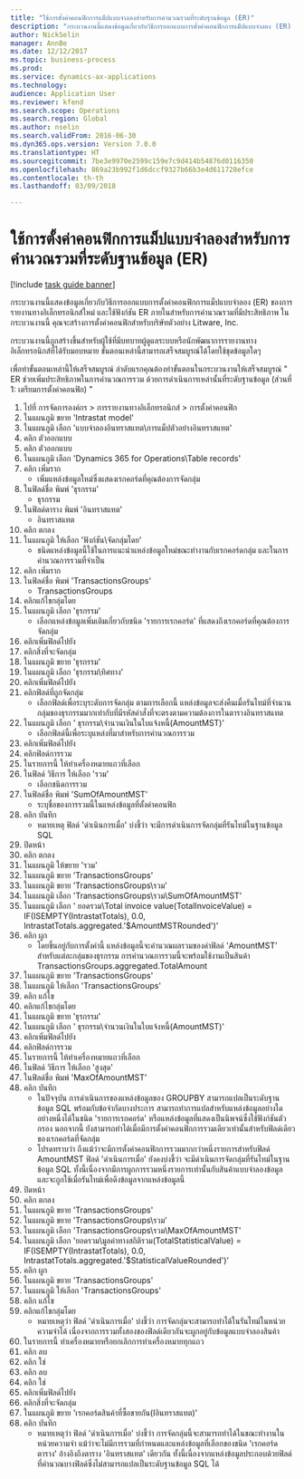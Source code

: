```yaml
--- 
title: "ใช้การตั้งค่าคอนฟิกการแม็ปแบบจำลองสำหรับการคำนวณรวมที่ระดับฐานข้อมูล (ER)"
description: "กระบวนงานนี้แสดงข้อมูลเกี่ยวกับวิธีการออกแบบการตั้งค่าคอนฟิกการแม็ปแบบจำลอง (ER) ของการรายงานทางอิเล็กทรอนิกส์ใหม่ และใช้ฟังก์ชัน ER ภายในสำหรับการคำนวณรวมที่มีประสิทธิภาพ"
author: NickSelin
manager: AnnBe
ms.date: 12/12/2017
ms.topic: business-process
ms.prod: 
ms.service: dynamics-ax-applications
ms.technology: 
audience: Application User
ms.reviewer: kfend
ms.search.scope: Operations
ms.search.region: Global
ms.author: nselin
ms.search.validFrom: 2016-06-30
ms.dyn365.ops.version: Version 7.0.0
ms.translationtype: HT
ms.sourcegitcommit: 7be3e9970e2599c159e7c9d414b54876d0116350
ms.openlocfilehash: 869a23b992f1d6dccf9327b66b3e4d611728efce
ms.contentlocale: th-th
ms.lasthandoff: 03/09/2018

---
```

# <a name="use-a-model-mapping-configuration-for-aggregate-calculations-at-the-database-leveler"></a>ใช้การตั้งค่าคอนฟิกการแม็ปแบบจำลองสำหรับการคำนวณรวมที่ระดับฐานข้อมูล (ER) 

[!include [task guide banner](../../includes/task-guide-banner.md)]

กระบวนงานนี้แสดงข้อมูลเกี่ยวกับวิธีการออกแบบการตั้งค่าคอนฟิกการแม็ปแบบจำลอง (ER) ของการรายงานทางอิเล็กทรอนิกส์ใหม่ และใช้ฟังก์ชัน ER ภายในสำหรับการคำนวณรวมที่มีประสิทธิภาพ ในกระบวนงานนี้ คุณจะสร้างการตั้งค่าคอนฟิกสำหรับบริษัทตัวอย่าง Litware, Inc. 

กระบวนงานนี้ถูกสร้างขึ้นสำหรับผู้ใช้ที่มีบทบาทผู้ดูแลระบบหรือนักพัฒนาการรายงานทางอิเล็กทรอนิกส์ที่ได้รับมอบหมาย ขั้นตอนเหล่านี้สามารถเสร็จสมบูรณ์ได้โดยใช้ชุดข้อมูลใดๆ

 เพื่อทำขั้นตอนเหล่านี้ให้เสร็จสมบูรณ์ ลำดับแรกคุณต้องทำขั้นตอนในกระบวนงานให้เสร็จสมบูรณ์ " ER ช่วยเพิ่มประสิทธิภาพในการคำนวณการรวม ด้วยการดำเนินการเหล่านั้นที่ระดับฐานข้อมูล (ส่วนที่ 1: เตรียมการตั้งค่าคอนฟิก) "

1. ไปที่ การจัดการองค์กร > การรายงานทางอิเล็กทรอนิกส์ > การตั้งค่าคอนฟิก
2. ในแผนภูมิ ขยาย 'Intrastat model'
3. ในแผนภูมิ เลือก 'แบบจำลองอินทราสแทต\การแม็ปตัวอย่างอินทราสแทต'
4. คลิก ตัวออกแบบ
5. คลิก ตัวออกแบบ
6. ในแผนภูมิ เลือก 'Dynamics 365 for Operations\Table records'
7. คลิก เพิ่มราก
    * เพิ่มแหล่งข้อมูลใหม่ซึ่งแสดงเรกคอร์ดที่คุณต้องการจัดกลุ่ม  
8. ในฟิลด์ชื่อ พิมพ์ 'ธุรกรรม'
    * ธุรกรรม  
9. ในฟิลด์ตาราง พิมพ์ 'อินทราสแทต'
    * อินทราสแทต  
10. คลิก ตกลง
11. ในแผนภูมิ ให้เลือก 'ฟังก์ชัน\จัดกลุ่มโดย'
    * ชนิดแหล่งข้อมูลนี้ใช้ในการแนะนำแหล่งข้อมูลใหม่ขณะทำงานกับเรกคอร์ดกลุ่ม และในการคำนวณการรวมที่จำเป็น  
12. คลิก เพิ่มราก
13. ในฟิลด์ชื่อ พิมพ์ 'TransactionsGroups'
    * TransactionsGroups  
14. คลิกแก้ไขกลุ่มโดย
15. ในแผนภูมิ เลือก 'ธุรกรรม'
    * เลือกแหล่งข้อมูลเพิ่มเติมเกี่ยวกับชนิด 'รายการเรกคอร์ด' ที่แสดงถึงเรกคอร์ดที่คุณต้องการจัดกลุ่ม  
16. คลิกเพิ่มฟิลด์ไปยัง
17. คลิกสิ่งที่จะจัดกลุ่ม
18. ในแผนภูมิ ขยาย 'ธุรกรรม'
19. ในแผนภูมิ เลือก 'ธุรกรรม\ทิศทาง'
20. คลิกเพิ่มฟิลด์ไปยัง
21. คลิกฟิลด์ที่ถูกจัดกลุ่ม
    * เลือกฟิลด์เพื่อระบุระดับการจัดกลุ่ม ตามการเลือกนี้ แหล่งข้อมูลจะส่งคืนเมื่อรันไทม์ที่จำนวนกลุ่มของธุรกรรมมากเท่ากับที่มีรหัสคำสั่งที่จะตรงตามความต้องการในตารางอินทราสแทต  
22. ในแผนภูมิ เลือก ' ธุรกรรม\จำนวนเงินในใบแจ้งหนี้(AmountMST)'
    * เลือกฟิลด์นี้เพื่อระบุแหล่งที่มาสำหรับการคำนวณการรวม  
23. คลิกเพิ่มฟิลด์ไปยัง
24. คลิกฟิลด์การรวม
25. ในรายการนี้ ให้ทำเครื่องหมายแถวที่เลือก
26. ในฟิลด์ วิธีการ ให้เลือก 'รวม'
    * เลือกชนิดการรวม  
27. ในฟิลด์ชื่อ พิมพ์ 'SumOfAmountMST'
    * ระบุชื่อของการรวมนี้ในแหล่งข้อมูลที่ตั้งค่าคอนฟิก  
28. คลิก บันทึก
    * หมายเหตุ ฟิลด์ 'ดำเนินการเมื่อ' บ่งชี้ว่า จะมีการดำเนินการจัดกลุ่มที่รันไทม์ในฐานข้อมูล SQL  
29. ปิดหน้า
30. คลิก ตกลง
31. ในแผนภูมิ ให้ขยาย 'รวม'
32. ในแผนภูมิ ขยาย 'TransactionsGroups'
33. ในแผนภูมิ ขยาย 'TransactionsGroups\รวม'
34. ในแผนภูมิ เลือก 'TransactionsGroups\รวม\SumOfAmountMST'
35. ในแผนภูมิ เลือก ' ยอดรวม\Total invoice value(TotalInvoiceValue) = IF(ISEMPTY(IntrastatTotals), 0.0, IntrastatTotals.aggregated.'$AmountMSTRounded')'
36. คลิก ผูก
    * โดยขึ้นอยู่กับการตั้งค่านี้ แหล่งข้อมูลนี้จะคำนวณผลรวมของค่าฟิลด์ 'AmountMST' สำหรับแต่ละกลุ่มของธุรกรรม การคำนวณการรวมนี้จะพร้อมใช้งานเป็นสินค้า TransactionsGroups.aggregated.TotalAmount  
37. ในแผนภูมิ ขยาย 'TransactionsGroups'
38. ในแผนภูมิ ให้เลือก 'TransactionsGroups'
39. คลิก แก้ไข
40. คลิกแก้ไขกลุ่มโดย
41. ในแผนภูมิ ขยาย 'ธุรกรรม'
42. ในแผนภูมิ เลือก ' ธุรกรรม\จำนวนเงินในใบแจ้งหนี้(AmountMST)'
43. คลิกเพิ่มฟิลด์ไปยัง
44. คลิกฟิลด์การรวม
45. ในรายการนี้ ให้ทำเครื่องหมายแถวที่เลือก
46. ในฟิลด์ วิธีการ ให้เลือก 'สูงสุด'
47. ในฟิลด์ชื่อ พิมพ์ 'MaxOfAmountMST'
48. คลิก บันทึก
    * ในปัจจุบัน การดำเนินการของแหล่งข้อมูลของ GROUPBY สามารถแปลเป็นระดับฐานข้อมูล SQL พร้อมกับข้อจำกัดบางประการ สามารถทำการแปลสำหรับแหล่งข้อมูลอย่างใดอย่างหนึ่งได้ในชนิด 'รายการเรกคอร์ด' หรือแหล่งข้อมูลที่แสดงเป็นนิพจน์ซึ่งใช้ฟังก์ชันตัวกรอง นอกจากนี้ ยังสามารถทำได้เมื่อมีการตั้งค่าคอนฟิกการรวมเดียวเท่านั้นสำหรับฟิลด์เดียวของเรกคอร์ดที่จัดกลุ่ม  
    * โปรดทราบว่า ถึงแม้ว่าจะมีการตั้งค่าคอนฟิกการรวมมากกว่าหนึ่งรายการสำหรับฟิลด์ AmountMST ฟิลด์ 'ดำเนินการเมื่อ' ยังคงบ่งชี้ว่า จะมีดำเนินการจัดกลุ่มที่รันไทม์ในฐานข้อมูล SQL ทั้งนี้เนื่องจากมีการผูกการรวมหนึ่งรายการเท่านั้นกับสินค้าแบบจำลองข้อมูล และจะถูกใช้เมื่อรันไทม์เพื่อดึงข้อมูลจากแหล่งข้อมูลนี้  
49. ปิดหน้า
50. คลิก ตกลง
51. ในแผนภูมิ ขยาย 'TransactionsGroups'
52. ในแผนภูมิ ขยาย 'TransactionsGroups\รวม'
53. ในแผนภูมิ เลือก 'TransactionsGroups\รวม\MaxOfAmountMST'
54. ในแผนภูมิ เลือก 'ยอดรวม\มูลค่าทางสถิติรวม(TotalStatisticalValue) = IF(ISEMPTY(IntrastatTotals), 0.0, IntrastatTotals.aggregated.'$StatisticalValueRounded')'
55. คลิก ผูก
56. ในแผนภูมิ ขยาย 'TransactionsGroups'
57. ในแผนภูมิ ให้เลือก 'TransactionsGroups'
58. คลิก แก้ไข
59. คลิกแก้ไขกลุ่มโดย
    * หมายเหตุว่า ฟิลด์ 'ดำเนินการเมื่อ' บ่งชี้ว่า การจัดกลุ่มจะสามารถทำได้ในรันไทม์ในหน่วยความจำได้ เนื่องจากการรวมทั้งสองของฟิลด์เดียวกันจะผูกอยู่กับข้อมูลแบบจำลองสินค้า   
60. ในรายการนี้ ทำเครื่องหมายหรือยกเลิกการทำเครื่องหมายทุกแถว
61. คลิก ลบ
62. คลิก ใช่
63. คลิก ลบ
64. คลิก ใช่
65. คลิกเพิ่มฟิลด์ไปยัง
66. คลิกสิ่งที่จะจัดกลุ่ม
67. ในแผนภูมิ ขยาย 'เรกคอร์ดสินค้าที่ซื้อขายกัน(Iอินทราสแทต)'
68. คลิก บันทึก
    * หมายเหตุว่า ฟิลด์ 'ดำเนินการเมื่อ' บ่งชี้ว่า การจัดกลุ่มนี้จะสามารถทำได้ในขณะทำงานในหน่วยความจำ แม้ว่าจะไม่มีการรวมที่กำหนดและแหล่งข้อมูลที่เลือกของชนิด 'เรกคอร์ดตาราง' อ้างอิงถึงตาราง 'อินทราสแทต' เดียวกัน ทั้งนี้เนื่องจากแหล่งข้อมูลประกอบด้วยฟิลด์ที่คำนวณบางฟิลด์ซึ่งไม่สามารถแปลเป็นระดับฐานข้อมูล SQL ได้  


